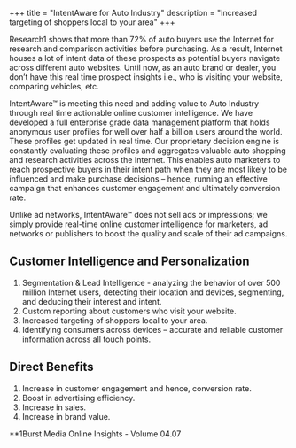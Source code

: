 +++
title = "IntentAware for Auto Industry"
description = "Increased targeting of shoppers local to your area"
+++




Research1 shows that more than 72% of auto buyers use the Internet for research and comparison activities before purchasing. As a result, Internet houses a lot of intent data of these prospects as potential buyers navigate across different auto websites. Until now, as an auto brand or dealer, you don’t have this real time prospect insights i.e., who is visiting your website, comparing vehicles, etc.

IntentAware™ is meeting this need and adding value to Auto Industry through real time actionable online customer intelligence. We have developed a full enterprise grade data management platform that holds anonymous user profiles for well over half a billion users around the world. These profiles get updated in real time. Our proprietary decision engine is constantly evaluating these profiles and aggregates valuable auto shopping and research activities across the Internet. This enables auto marketers to reach prospective buyers in their intent path when they are most likely to be influenced and make purchase decisions – hence, running an effective campaign that enhances customer engagement and ultimately conversion rate.

Unlike ad networks, IntentAware™ does not sell ads or impressions; we simply provide real-time online customer intelligence for marketers, ad networks or publishers to boost the quality and scale of their ad campaigns.

##  Customer Intelligence and Personalization
1. Segmentation & Lead Intelligence - analyzing the behavior of over 500 million Internet users, detecting their location and devices, segmenting, and deducing their interest and intent.
2. Custom reporting about customers who visit your website.
3. Increased targeting of shoppers local to your area.
4. Identifying consumers across devices – accurate and reliable customer information across all touch points.

##  Direct Benefits
1. Increase in customer engagement and hence, conversion rate.
2. Boost in advertising efficiency.
3. Increase in sales.
4. Increase in brand value.

**1Burst Media Online Insights - Volume 04.07
